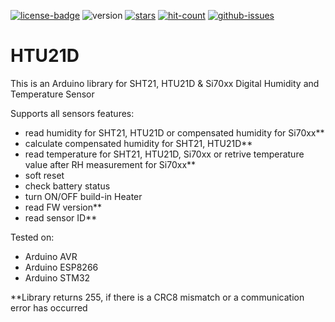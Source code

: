 [![license-badge][]][license] ![version] [![stars][]][stargazers] [![hit-count][]][count] [![github-issues][]][issues]

# HTU21D

This is an Arduino library for SHT21, HTU21D & Si70xx Digital Humidity and Temperature Sensor

Supports all sensors features:

- read humidity for SHT21, HTU21D or compensated humidity for Si70xx**
- calculate compensated humidity for SHT21, HTU21D**
- read temperature for SHT21, HTU21D, Si70xx or retrive temperature value after RH measurement for Si70xx**
- soft reset
- check battery status
- turn ON/OFF build-in Heater
- read FW version**
- read sensor ID**

Tested on:

- Arduino AVR
- Arduino ESP8266
- Arduino STM32

[license-badge]: https://img.shields.io/badge/License-GPLv3-blue.svg
[license]:       https://choosealicense.com/licenses/gpl-3.0/
[version]:       https://img.shields.io/badge/Version-1.2.1-green.svg
[stars]:         https://img.shields.io/github/stars/enjoyneering/HTU21D.svg
[hit-count]:     http://hits.dwyl.io/enjoyneering/HTU21D/badges.svg
[count]:         http://hits.dwyl.io/enjoyneering/HTU21D/badges
[stargazers]:    https://github.com/enjoyneering/HTU21D/stargazers
[github-issues]: https://img.shields.io/github/issues/enjoyneering/HTU21D.svg
[issues]:        https://github.com/enjoyneering/HTU21D/issues/

**Library returns 255, if there is a CRC8 mismatch or a communication error has occurred
